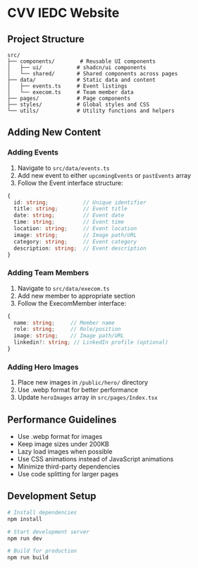 
# CVV IEDC Website

## Project Structure

```
src/
├── components/        # Reusable UI components
│   ├── ui/           # shadcn/ui components
│   └── shared/       # Shared components across pages
├── data/             # Static data and content
│   ├── events.ts     # Event listings
│   └── execom.ts     # Team member data
├── pages/            # Page components
├── styles/           # Global styles and CSS
└── utils/            # Utility functions and helpers
```

## Adding New Content

### Adding Events
1. Navigate to `src/data/events.ts`
2. Add new event to either `upcomingEvents` or `pastEvents` array
3. Follow the Event interface structure:
```typescript
{
  id: string;           // Unique identifier
  title: string;        // Event title
  date: string;         // Event date
  time: string;         // Event time
  location: string;     // Event location
  image: string;        // Image path/URL
  category: string;     // Event category
  description: string;  // Event description
}
```

### Adding Team Members
1. Navigate to `src/data/execom.ts`
2. Add new member to appropriate section
3. Follow the ExecomMember interface:
```typescript
{
  name: string;     // Member name
  role: string;     // Role/position
  image: string;    // Image path/URL
  linkedin?: string; // LinkedIn profile (optional)
}
```

### Adding Hero Images
1. Place new images in `/public/hero/` directory
2. Use .webp format for better performance
3. Update `heroImages` array in `src/pages/Index.tsx`

## Performance Guidelines
- Use .webp format for images
- Keep image sizes under 200KB
- Lazy load images when possible
- Use CSS animations instead of JavaScript animations
- Minimize third-party dependencies
- Use code splitting for larger pages

## Development Setup
```bash
# Install dependencies
npm install

# Start development server
npm run dev

# Build for production
npm run build
```
